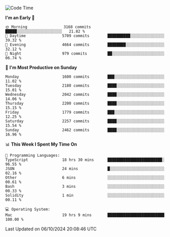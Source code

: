 <!--START_SECTION:waka-->
![Code Time](http://img.shields.io/badge/Code%20Time-4%2C421%20hrs%207%20mins-blue)

**I'm an Early 🐤** 

```text
🌞 Morning                3168 commits        █████░░░░░░░░░░░░░░░░░░░░   21.82 % 
🌆 Daytime                5709 commits        ██████████░░░░░░░░░░░░░░░   39.32 % 
🌃 Evening                4664 commits        ████████░░░░░░░░░░░░░░░░░   32.12 % 
🌙 Night                  979 commits         ██░░░░░░░░░░░░░░░░░░░░░░░   06.74 % 
```
📅 **I'm Most Productive on Sunday** 

```text
Monday                   1600 commits        ███░░░░░░░░░░░░░░░░░░░░░░   11.02 % 
Tuesday                  2180 commits        ████░░░░░░░░░░░░░░░░░░░░░   15.01 % 
Wednesday                2042 commits        ████░░░░░░░░░░░░░░░░░░░░░   14.06 % 
Thursday                 2200 commits        ████░░░░░░░░░░░░░░░░░░░░░   15.15 % 
Friday                   1779 commits        ███░░░░░░░░░░░░░░░░░░░░░░   12.25 % 
Saturday                 2257 commits        ████░░░░░░░░░░░░░░░░░░░░░   15.54 % 
Sunday                   2462 commits        ████░░░░░░░░░░░░░░░░░░░░░   16.96 % 
```


📊 **This Week I Spent My Time On** 

```text
💬 Programming Languages: 
TypeScript               18 hrs 30 mins      ████████████████████████░   96.55 % 
JSON                     24 mins             █░░░░░░░░░░░░░░░░░░░░░░░░   02.16 % 
Other                    6 mins              ░░░░░░░░░░░░░░░░░░░░░░░░░   00.61 % 
Bash                     3 mins              ░░░░░░░░░░░░░░░░░░░░░░░░░   00.33 % 
Solidity                 1 min               ░░░░░░░░░░░░░░░░░░░░░░░░░   00.11 % 

💻 Operating System: 
Mac                      19 hrs 9 mins       █████████████████████████   100.00 % 
```


 Last Updated on 06/10/2024 20:08:46 UTC
<!--END_SECTION:waka-->
